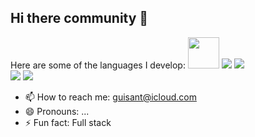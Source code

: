 ## Hi there community 👋
Here are some of the languages ​​I develop:
<img style="width: 50px; heigth: 50px;" src="https://cdn.jsdelivr.net/gh/devicons/devicon@latest/icons/php/php-original.svg" />
<img src="https://cdn.jsdelivr.net/gh/devicons/devicon@latest/icons/laravel/laravel-original.svg" />
<img src="https://cdn.jsdelivr.net/gh/devicons/devicon@latest/icons/javascript/javascript-original.svg" />  
<img src="https://cdn.jsdelivr.net/gh/devicons/devicon@latest/icons/vuejs/vuejs-original.svg" />
<img src="https://cdn.jsdelivr.net/gh/devicons/devicon@latest/icons/react/react-original.svg" />
- 📫 How to reach me: guisant@icloud.com
- 😄 Pronouns: ...
- ⚡ Fun fact: Full stack
